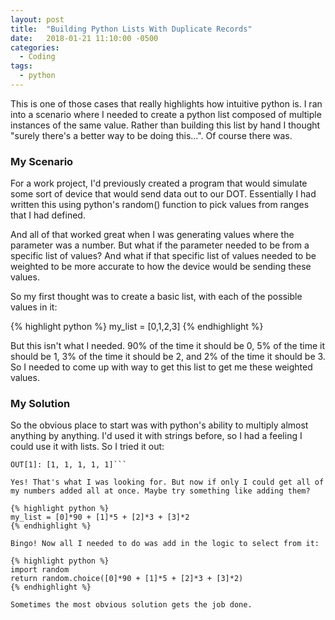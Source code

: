 ```yaml
---
layout: post
title:  "Building Python Lists With Duplicate Records"
date:   2018-01-21 11:10:00 -0500
categories:
  - Coding
tags:
  - python
---
```

This is one of those cases that really highlights how intuitive python is. I ran into a scenario where I needed to create a python list composed of multiple instances of the same value. Rather than building this list by hand I thought "surely there's a better way to be doing this...". Of course there was.

### My Scenario
For a work project, I'd previously created a program that would simulate some sort of device that would send data out to our DOT. Essentially I had written this using python's random() function to pick values from ranges that I had defined.

And all of that worked great when I was generating values where the parameter was a number. But what if the parameter needed to be from a specific list of values? And what if that specific list of values needed to be weighted to be more accurate to how the device would be sending these values.

So my first thought was to create a basic list, with each of the possible values in it:

{% highlight python %}
my_list = [0,1,2,3]
{% endhighlight %}

But this isn't what I needed. 90% of the time it should be 0, 5% of the time it should be 1, 3% of the time it should be 2, and 2% of the time it should be 3. So I needed to come up with way to get this list to get me these weighted values.

### My Solution
So the obvious place to start was with python's ability to multiply almost anything by anything. I'd used it with strings before, so I had a feeling I could use it with lists. So I tried it out:

```IN [1]: [1]*5 
OUT[1]: [1, 1, 1, 1, 1]```

Yes! That's what I was looking for. But now if only I could get all of my numbers added all at once. Maybe try something like adding them?

{% highlight python %}
my_list = [0]*90 + [1]*5 + [2]*3 + [3]*2
{% endhighlight %}

Bingo! Now all I needed to do was add in the logic to select from it:

{% highlight python %}
import random
return random.choice([0]*90 + [1]*5 + [2]*3 + [3]*2)
{% endhighlight %}

Sometimes the most obvious solution gets the job done.